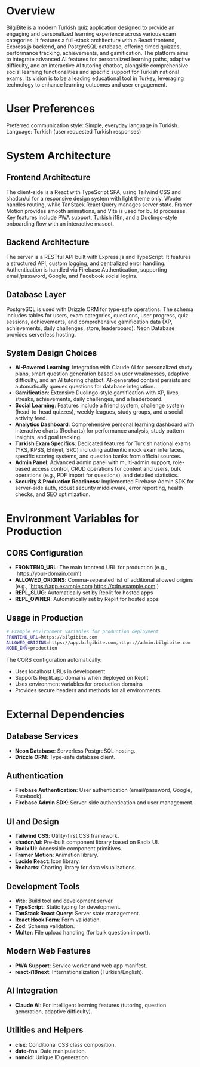 # Overview

BilgiBite is a modern Turkish quiz application designed to provide an engaging and personalized learning experience across various exam categories. It features a full-stack architecture with a React frontend, Express.js backend, and PostgreSQL database, offering timed quizzes, performance tracking, achievements, and gamification. The platform aims to integrate advanced AI features for personalized learning paths, adaptive difficulty, and an interactive AI tutoring chatbot, alongside comprehensive social learning functionalities and specific support for Turkish national exams. Its vision is to be a leading educational tool in Turkey, leveraging technology to enhance learning outcomes and user engagement.

# User Preferences

Preferred communication style: Simple, everyday language in Turkish.
Language: Turkish (user requested Turkish responses)

# System Architecture

## Frontend Architecture

The client-side is a React with TypeScript SPA, using Tailwind CSS and shadcn/ui for a responsive design system with light theme only. Wouter handles routing, while TanStack React Query manages server state. Framer Motion provides smooth animations, and Vite is used for build processes. Key features include PWA support, Turkish i18n, and a Duolingo-style onboarding flow with an interactive mascot.

## Backend Architecture

The server is a RESTful API built with Express.js and TypeScript. It features a structured API, custom logging, and centralized error handling. Authentication is handled via Firebase Authentication, supporting email/password, Google, and Facebook social logins.

## Database Layer

PostgreSQL is used with Drizzle ORM for type-safe operations. The schema includes tables for users, exam categories, questions, user progress, quiz sessions, achievements, and comprehensive gamification data (XP, achievements, daily challenges, store, leaderboard). Neon Database provides serverless hosting.

## System Design Choices

- **AI-Powered Learning**: Integration with Claude AI for personalized study plans, smart question generation based on user weaknesses, adaptive difficulty, and an AI tutoring chatbot. AI-generated content persists and automatically queues questions for database integration.
- **Gamification**: Extensive Duolingo-style gamification with XP, lives, streaks, achievements, daily challenges, and a leaderboard.
- **Social Learning**: Features include a friend system, challenge system (head-to-head quizzes), weekly leagues, study groups, and a social activity feed.
- **Analytics Dashboard**: Comprehensive personal learning dashboard with interactive charts (Recharts) for performance analysis, study pattern insights, and goal tracking.
- **Turkish Exam Specifics**: Dedicated features for Turkish national exams (YKS, KPSS, Ehliyet, SRC) including authentic mock exam interfaces, specific scoring systems, and question banks from official sources.
- **Admin Panel**: Advanced admin panel with multi-admin support, role-based access control, CRUD operations for content and users, bulk operations (e.g., PDF import for questions), and detailed statistics.
- **Security & Production Readiness**: Implemented Firebase Admin SDK for server-side auth, robust security middleware, error reporting, health checks, and SEO optimization.

# Environment Variables for Production

## CORS Configuration
- **FRONTEND_URL**: The main frontend URL for production (e.g., 'https://your-domain.com')
- **ALLOWED_ORIGINS**: Comma-separated list of additional allowed origins (e.g., 'https://app.example.com,https://cdn.example.com')
- **REPL_SLUG**: Automatically set by Replit for hosted apps
- **REPL_OWNER**: Automatically set by Replit for hosted apps

## Usage in Production
```bash
# Example environment variables for production deployment
FRONTEND_URL=https://bilgibite.com
ALLOWED_ORIGINS=https://app.bilgibite.com,https://admin.bilgibite.com
NODE_ENV=production
```

The CORS configuration automatically:
- Uses localhost URLs in development
- Supports Replit.app domains when deployed on Replit
- Uses environment variables for production domains
- Provides secure headers and methods for all environments

# External Dependencies

## Database Services
- **Neon Database**: Serverless PostgreSQL hosting.
- **Drizzle ORM**: Type-safe database client.

## Authentication
- **Firebase Authentication**: User authentication (email/password, Google, Facebook).
- **Firebase Admin SDK**: Server-side authentication and user management.

## UI and Design
- **Tailwind CSS**: Utility-first CSS framework.
- **shadcn/ui**: Pre-built component library based on Radix UI.
- **Radix UI**: Accessible component primitives.
- **Framer Motion**: Animation library.
- **Lucide React**: Icon library.
- **Recharts**: Charting library for data visualizations.

## Development Tools
- **Vite**: Build tool and development server.
- **TypeScript**: Static typing for development.
- **TanStack React Query**: Server state management.
- **React Hook Form**: Form validation.
- **Zod**: Schema validation.
- **Multer**: File upload handling (for bulk question import).

## Modern Web Features
- **PWA Support**: Service worker and web app manifest.
- **react-i18next**: Internationalization (Turkish/English).

## AI Integration
- **Claude AI**: For intelligent learning features (tutoring, question generation, adaptive difficulty).

## Utilities and Helpers
- **clsx**: Conditional CSS class composition.
- **date-fns**: Date manipulation.
- **nanoid**: Unique ID generation.